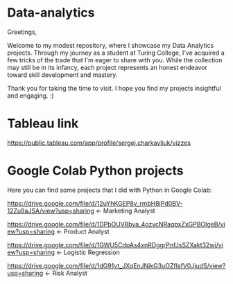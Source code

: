 # Data-analytics
Greetings,

Welcome to my modest repository, where I showcase my Data Analytics projects. Through my journey as a student at Turing College, I've acquired a few tricks of the trade that I'm eager to share with you. While the collection may still be in its infancy, each project represents an honest endeavor toward skill development and mastery.

Thank you for taking the time to visit. I hope you find my projects insightful and engaging. :)

# Tableau link

https://public.tableau.com/app/profile/sergej.charkavliuk/vizzes

# Google Colab Python projects

Here you can find some projects that I did with Python in Google Colab:

https://drive.google.com/file/d/12uYhKGEP8v_rmbH8jPd0BV-12Zu9aJSA/view?usp=sharing  <- Marketing Analyst

https://drive.google.com/file/d/1DPbOUV8bya_4ozvcNRaqpxZxGPBOlgeB/view?usp=sharing  <- Product Analyst

https://drive.google.com/file/d/1GWU5CdpAs4xnRDggrPnfJsSZXakt32wj/view?usp=sharing  <- Logistic Regression

https://drive.google.com/file/d/1dG91vt_JXqEnJNjkG3uOZfIsfV0JjudS/view?usp=sharing  <- Risk Analyst

